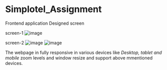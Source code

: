 # Simplotel_Assignment
Frontend application
Designed screen

screen-1
![image](https://github.com/BANDI-SREEKANTH/Simplotel_Assignment/assets/104114855/353b6510-c3b0-4f2c-bf32-d91125e1fc09)

screen-2 
![image](https://github.com/BANDI-SREEKANTH/Simplotel_Assignment/assets/104114855/6e40122d-eab2-44fd-b0e4-106ab9944a5e)
![image](https://github.com/BANDI-SREEKANTH/Simplotel_Assignment/assets/104114855/98dcc7ac-3fb6-4e3f-887e-8e283ee825f0)

 The webpage in fully responsive in various devices like *Desktop, tablet and mobile* zoom levels and window resize and support above mmentioned devices.
 
